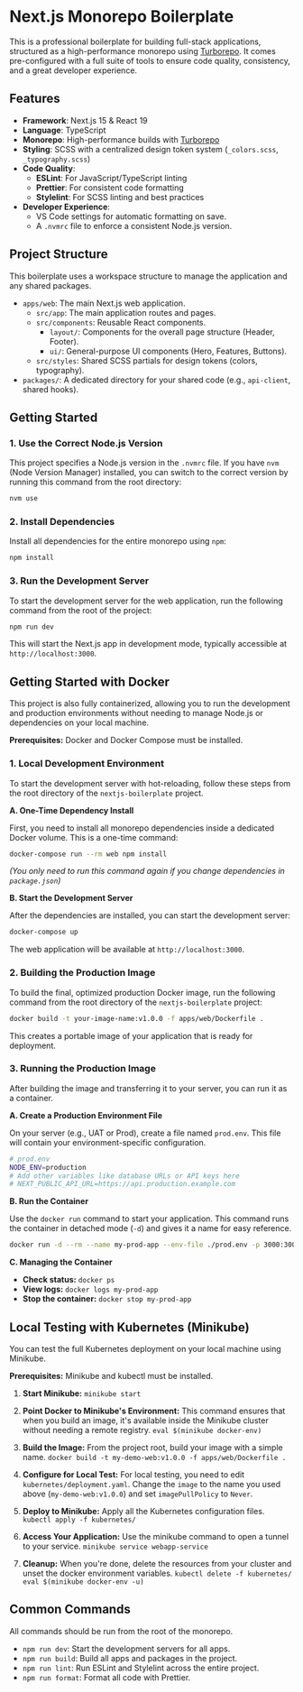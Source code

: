 # Next.js Monorepo Boilerplate

This is a professional boilerplate for building full-stack applications, structured as a high-performance monorepo using [Turborepo](https://turbo.build/). It comes pre-configured with a full suite of tools to ensure code quality, consistency, and a great developer experience.

## Features

- **Framework**: Next.js 15 & React 19
- **Language**: TypeScript
- **Monorepo**: High-performance builds with [Turborepo](https://turbo.build/)
- **Styling**: SCSS with a centralized design token system (`_colors.scss`, `_typography.scss`)
- **Code Quality**:
  - **ESLint**: For JavaScript/TypeScript linting
  - **Prettier**: For consistent code formatting
  - **Stylelint**: For SCSS linting and best practices
- **Developer Experience**:
  - VS Code settings for automatic formatting on save.
  - A `.nvmrc` file to enforce a consistent Node.js version.

## Project Structure

This boilerplate uses a workspace structure to manage the application and any shared packages.

- `apps/web`: The main Next.js web application.
  - `src/app`: The main application routes and pages.
  - `src/components`: Reusable React components.
    - `layout/`: Components for the overall page structure (Header, Footer).
    - `ui/`: General-purpose UI components (Hero, Features, Buttons).
  - `src/styles`: Shared SCSS partials for design tokens (colors, typography).
- `packages/`: A dedicated directory for your shared code (e.g., `api-client`, shared hooks).

## Getting Started

### 1. Use the Correct Node.js Version

This project specifies a Node.js version in the `.nvmrc` file. If you have `nvm` (Node Version Manager) installed, you can switch to the correct version by running this command from the root directory:

```bash
nvm use
```

### 2. Install Dependencies

Install all dependencies for the entire monorepo using `npm`:

```bash
npm install
```

### 3. Run the Development Server

To start the development server for the web application, run the following command from the root of the project:

```bash
npm run dev
```

This will start the Next.js app in development mode, typically accessible at `http://localhost:3000`.

## Getting Started with Docker

This project is also fully containerized, allowing you to run the development and production environments without needing to manage Node.js or dependencies on your local machine.

**Prerequisites:** Docker and Docker Compose must be installed.

### 1. Local Development Environment

To start the development server with hot-reloading, follow these steps from the root directory of the `nextjs-boilerplate` project.

**A. One-Time Dependency Install**

First, you need to install all monorepo dependencies inside a dedicated Docker volume. This is a one-time command:

```bash
docker-compose run --rm web npm install
```
*(You only need to run this command again if you change dependencies in `package.json`)*

**B. Start the Development Server**

After the dependencies are installed, you can start the development server:

```bash
docker-compose up
```
The web application will be available at `http://localhost:3000`.

### 2. Building the Production Image

To build the final, optimized production Docker image, run the following command from the root directory of the `nextjs-boilerplate` project:

```bash
docker build -t your-image-name:v1.0.0 -f apps/web/Dockerfile .
```

This creates a portable image of your application that is ready for deployment.

### 3. Running the Production Image

After building the image and transferring it to your server, you can run it as a container.

**A. Create a Production Environment File**

On your server (e.g., UAT or Prod), create a file named `prod.env`. This file will contain your environment-specific configuration.

```bash
# prod.env
NODE_ENV=production
# Add other variables like database URLs or API keys here
# NEXT_PUBLIC_API_URL=https://api.production.example.com
```

**B. Run the Container**

Use the `docker run` command to start your application. This command runs the container in detached mode (`-d`) and gives it a name for easy reference.

```bash
docker run -d --rm --name my-prod-app --env-file ./prod.env -p 3000:3000 your-image-name:v1.0.0
```

**C. Managing the Container**

- **Check status:** `docker ps`
- **View logs:** `docker logs my-prod-app`
- **Stop the container:** `docker stop my-prod-app`

## Local Testing with Kubernetes (Minikube)

You can test the full Kubernetes deployment on your local machine using Minikube.

**Prerequisites:** Minikube and kubectl must be installed.

1.  **Start Minikube:**
    `minikube start`

2.  **Point Docker to Minikube's Environment:**
    This command ensures that when you build an image, it's available inside the Minikube cluster without needing a remote registry.
    `eval $(minikube docker-env)`

3.  **Build the Image:**
    From the project root, build your image with a simple name.
    `docker build -t my-demo-web:v1.0.0 -f apps/web/Dockerfile .`

4.  **Configure for Local Test:**
    For local testing, you need to edit `kubernetes/deployment.yaml`. Change the `image` to the name you used above (`my-demo-web:v1.0.0`) and set `imagePullPolicy` to `Never`.

5.  **Deploy to Minikube:**
    Apply all the Kubernetes configuration files.
    `kubectl apply -f kubernetes/`

6.  **Access Your Application:**
    Use the minikube command to open a tunnel to your service.
    `minikube service webapp-service`

7.  **Cleanup:**
    When you're done, delete the resources from your cluster and unset the docker environment variables.
    `kubectl delete -f kubernetes/`
    `eval $(minikube docker-env -u)`


## Common Commands

All commands should be run from the root of the monorepo.

- `npm run dev`: Start the development servers for all apps.
- `npm run build`: Build all apps and packages in the project.
- `npm run lint`: Run ESLint and Stylelint across the entire project.
- `npm run format`: Format all code with Prettier.